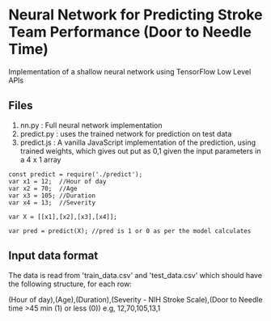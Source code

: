 # Neural Network for Predicting Stroke Team Performance (Door to Needle Time)
Implementation of a shallow neural network using TensorFlow Low Level  APIs
## Files
1. nn.py : Full neural network implementation
2. predict.py : uses the trained network for prediction on test data
3. predict.js :  A vanilla JavaScript implementation of the prediction, using trained weights, which gives out put as 0,1 given the input parameters in a 4 x 1 array

~~~~
const predict = require('./predict');
var x1 = 12;  //Hour of day
var x2 = 70;  //Age
var x3 = 105; //Duration
var x4 = 13;  //Severity

var X = [[x1],[x2],[x3],[x4]];

var pred = predict(X); //pred is 1 or 0 as per the model calculates

~~~~
## Input data format
The data is read from 'train_data.csv' and 'test_data.csv' which should have the following structure, for each row:

(Hour of day),(Age),(Duration),(Severity - NIH Stroke Scale),(Door to Needle time >45 min (1) or less (0))
e.g,
12,70,105,13,1

